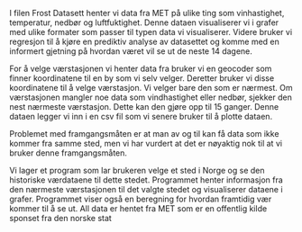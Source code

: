 I filen Frost Datasett henter vi data fra MET på ulike ting som vinhastighet, temperatur, nedbør og luftfuktighet.
Denne dataen visualiserer vi i grafer med ulike formater som passer til typen data vi visualiserer.
Videre bruker vi regresjon til å kjøre en prediktiv analyse av datasettet og komme med en informert gjetning på hvordan været vil se ut de neste 14 dagene.

For å velge værstasjonen vi henter data fra bruker vi en geocoder som finner koordinatene til en by som vi selv velger.
Deretter bruker vi disse koordinatene til å velge værstasjon. Vi velger bare den som er nærmest.
Om værstasjonen mangler noe data som vindhastighet eller nedbør, sjekker den nest nærmeste værstasjon. Dette kan den gjøre opp til 15 ganger. 
Denne dataen legger vi inn i en csv fil som vi senere bruker til å plotte dataen. 

Problemet med framgangsmåten er at man av og til kan få data som ikke kommer fra samme sted, men vi har vurdert at det er nøyaktig nok til at vi bruker denne framgangsmåten.

Vi lager et program som lar brukeren velge et sted i Norge og se den historiske værdataene til dette stedet. Programmet henter informasjon fra den nærmeste værstasjonen til det valgte stedet og visualiserer dataene i grafer. Programmet viser også en beregning for hvordan framtidig vær kommer til å se ut. All data er hentet fra MET som er en offentlig kilde sponset fra den norske stat